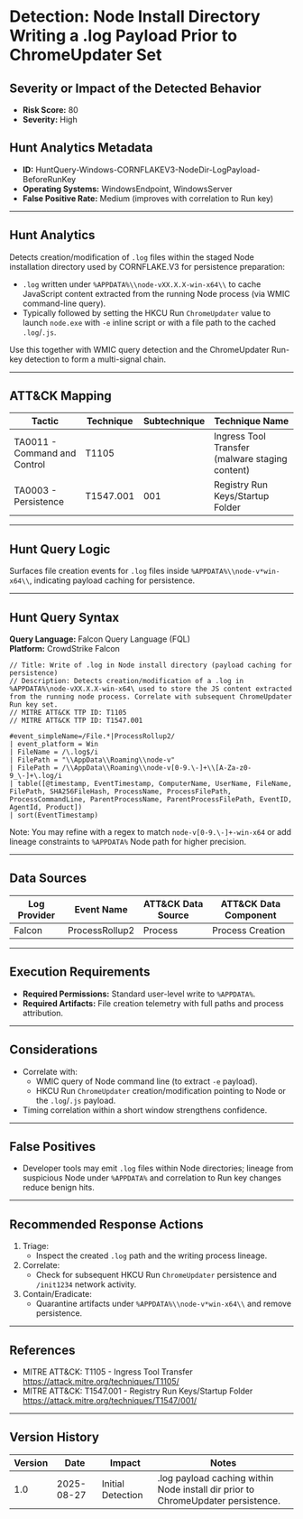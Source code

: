 # Detection: Node Install Directory Writing a .log Payload Prior to ChromeUpdater Set

## Severity or Impact of the Detected Behavior
- **Risk Score:** 80
- **Severity:** High

## Hunt Analytics Metadata
- **ID:** HuntQuery-Windows-CORNFLAKEV3-NodeDir-LogPayload-BeforeRunKey
- **Operating Systems:** WindowsEndpoint, WindowsServer
- **False Positive Rate:** Medium (improves with correlation to Run key)

---

## Hunt Analytics
Detects creation/modification of `.log` files within the staged Node installation directory used by CORNFLAKE.V3 for persistence preparation:

- `.log` written under `%APPDATA%\\node-vXX.X.X-win-x64\\` to cache JavaScript content extracted from the running Node process (via WMIC command-line query).
- Typically followed by setting the HKCU Run `ChromeUpdater` value to launch `node.exe` with `-e` inline script or with a file path to the cached `.log`/`.js`.

Use this together with WMIC query detection and the ChromeUpdater Run-key detection to form a multi-signal chain.

---

## ATT&CK Mapping

| Tactic                        | Technique  | Subtechnique | Technique Name                               |
|------------------------------|------------|--------------|----------------------------------------------|
| TA0011 - Command and Control | T1105      |              | Ingress Tool Transfer (malware staging content) |
| TA0003 - Persistence         | T1547.001  | 001          | Registry Run Keys/Startup Folder             |

---

## Hunt Query Logic
Surfaces file creation events for `.log` files inside `%APPDATA%\\node-v*win-x64\\`, indicating payload caching for persistence.

---

## Hunt Query Syntax

**Query Language:** Falcon Query Language (FQL)  
**Platform:** CrowdStrike Falcon

```fql
// Title: Write of .log in Node install directory (payload caching for persistence)
// Description: Detects creation/modification of a .log in %APPDATA%\node-vXX.X.X-win-x64\ used to store the JS content extracted from the running node process. Correlate with subsequent ChromeUpdater Run key set.
// MITRE ATT&CK TTP ID: T1105
// MITRE ATT&CK TTP ID: T1547.001

#event_simpleName=/File.*|ProcessRollup2/
| event_platform = Win
| FileName = /\.log$/i
| FilePath = "\\AppData\\Roaming\\node-v"
| FilePath = /\\AppData\\Roaming\\node-v[0-9.\-]+\\[A-Za-z0-9_\-]+\.log/i
| table([@timestamp, EventTimestamp, ComputerName, UserName, FileName, FilePath, SHA256FileHash, ProcessName, ProcessFilePath, ProcessCommandLine, ParentProcessName, ParentProcessFilePath, EventID, AgentId, Product])
| sort(EventTimestamp)  
```

Note: You may refine with a regex to match `node-v[0-9.\-]+-win-x64` or add lineage constraints to `%APPDATA%` Node path for higher precision.

---

## Data Sources

| Log Provider | Event Name                | ATT&CK Data Source | ATT&CK Data Component |
|--------------|--------------------------|--------------------|-----------------------|
| Falcon       | ProcessRollup2           | Process            | Process Creation      |

---

## Execution Requirements
- **Required Permissions:** Standard user-level write to `%APPDATA%`.
- **Required Artifacts:** File creation telemetry with full paths and process attribution.

---

## Considerations
- Correlate with:
  - WMIC query of Node command line (to extract `-e` payload).
  - HKCU Run `ChromeUpdater` creation/modification pointing to Node or the `.log`/`.js` payload.
- Timing correlation within a short window strengthens confidence.

---

## False Positives
- Developer tools may emit `.log` files within Node directories; lineage from suspicious Node under `%APPDATA%` and correlation to Run key changes reduce benign hits.

---

## Recommended Response Actions
1) Triage:
   - Inspect the created `.log` path and the writing process lineage.
2) Correlate:
   - Check for subsequent HKCU Run `ChromeUpdater` persistence and `/init1234` network activity.
3) Contain/Eradicate:
   - Quarantine artifacts under `%APPDATA%\\node-v*win-x64\\` and remove persistence.

---

## References
- MITRE ATT&CK: T1105 - Ingress Tool Transfer https://attack.mitre.org/techniques/T1105/
- MITRE ATT&CK: T1547.001 - Registry Run Keys/Startup Folder https://attack.mitre.org/techniques/T1547/001/

---

## Version History

| Version | Date       | Impact              | Notes                                                                           |
|---------|------------|---------------------|---------------------------------------------------------------------------------|
| 1.0     | 2025-08-27 | Initial Detection   | .log payload caching within Node install dir prior to ChromeUpdater persistence. |
